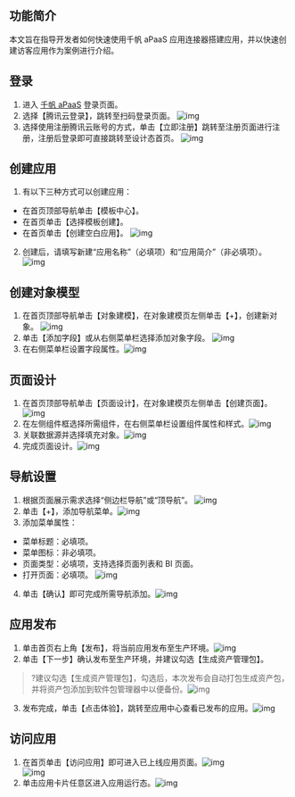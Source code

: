 ## 功能简介
本文旨在指导开发者如何快速使用千帆 aPaaS 应用连接器搭建应用，并以快速创建访客应用作为案例进行介绍。

## 登录
1. 进入 [千帆 aPaaS](https://apaas-pro.cloud.tencent.com/sign/in) 登录页面。
2. 选择【腾讯云登录】，跳转至扫码登录页面。
![img](https://main.qcloudimg.com/raw/ae27929ce80f6f075fda5fb6171e7096.png)        
3. 选择使用注册腾讯云账号的方式，单击【立即注册】跳转至注册页面进行注册，注册后登录即可直接跳转至设计态首页。
![img](https://main.qcloudimg.com/raw/df18d542ddc2d2812cb5035a9c0d7e46.png)        

## 创建应用
1. 有以下三种方式可以创建应用：
 - 在首页顶部导航单击【模板中心】。
 - 在首页单击【选择模板创建】。
 - 在首页单击【创建空白应用】。
![img](https://main.qcloudimg.com/raw/10335aeb827647461fd45719dd1ed527.png)        
2. 创建后，请填写新建“应用名称”（必填项）和“应用简介”（非必填项）。
![img](https://main.qcloudimg.com/raw/79a0721ef44371155e73ff21a1489abb.png)        


## 创建对象模型
1. 在首页顶部导航单击【对象建模】，在对象建模页左侧单击【+】，创建新对象。
![img](https://main.qcloudimg.com/raw/f6ada18b19eaf7ffd0bab1c945e20663.png)        
2. 单击【添加字段】或从右侧菜单栏选择添加对象字段。
![img](https://main.qcloudimg.com/raw/9d07c30392d7f762a18c9e6be49987ff.png)        
3. 在右侧菜单栏设置字段属性。![img](https://main.qcloudimg.com/raw/676b4c2e1cf3e7d66e78ab6da90dd84a.png)        

## 页面设计
1. 在首页顶部导航单击【页面设计】，在对象建模页左侧单击【创建页面】。![img](https://main.qcloudimg.com/raw/d6e9cc0a8d09615df1b7eab7cbdbe8d5.png)        
2. 在左侧组件框选择所需组件，在右侧菜单栏设置组件属性和样式。![img](https://main.qcloudimg.com/raw/69437de5c7c72be0b306259340814cd7.png)        
3. 关联数据源并选择填充对象。![img](https://main.qcloudimg.com/raw/9b83c46f596a1e615298c6657c5740a8.png)        
4. 完成页面设计。![img](https://main.qcloudimg.com/raw/cf0086a420335fd1e0243efe224899d1.png)        

## 导航设置      
1. 根据页面展示需求选择“侧边栏导航”或“顶导航”。
![img](https://main.qcloudimg.com/raw/d2dee269ca09492a861f9a0ee43166f9.png)  
2. 单击【+】，添加导航菜单。![img](https://main.qcloudimg.com/raw/e9481665be453674dfbb7427775ebdbc.png)        
3. 添加菜单属性：
 - 菜单标题：必填项。
 - 菜单图标：非必填项。
 - 页面类型：必填项，支持选择页面列表和 BI 页面。
 - 打开页面：必填项。
 ![img](https://main.qcloudimg.com/raw/086faaa8ebdf875c11487cfa7f05a435.png)        
4. 单击【确认】即可完成所需导航添加。![img](https://main.qcloudimg.com/raw/b69ad1f240c40e20f5fac26cd6e95f14.png)        

## 应用发布
1. 单击首页右上角【发布】，将当前应用发布至生产环境。![img](https://main.qcloudimg.com/raw/5c430693006df5add6280fbcf2987015.png)        
2. 单击【下一步】确认发布至生产环境，并建议勾选【生成资产管理包】。
>?建议勾选【生成资产管理包】，勾选后，本次发布会自动打包生成资产包，并将资产包添加到软件包管理器中以便备份。![img](https://main.qcloudimg.com/raw/bad6424339d51f277ce5376aa4761e1a.png)        
3. 发布完成，单击【点击体验】，跳转至应用中心查看已发布的应用。![img](https://main.qcloudimg.com/raw/3d11dc4e44412faf5d331fd0ec8af3ad.png)        

## 访问应用
1. 在首页单击【访问应用】即可进入已上线应用页面。![img](https://main.qcloudimg.com/raw/389bd98461174e83d1a4111efab282c3.png)        
 ![img](https://main.qcloudimg.com/raw/f0384c88bdba3898637be959b7387706.png)        
2. 单击应用卡片任意区进入应用运行态。![img](https://main.qcloudimg.com/raw/c25c9b820029f0cb1900af5355defd75.png)        

